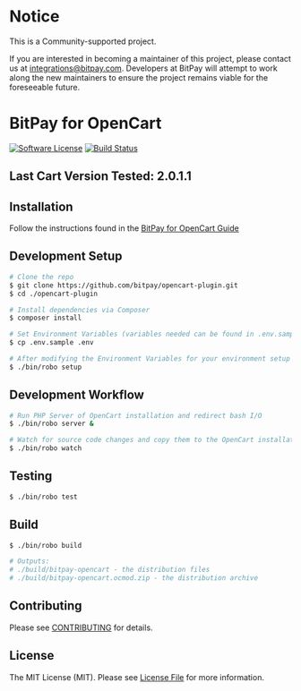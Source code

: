 # Notice

This is a Community-supported project.

If you are interested in becoming a maintainer of this project, please contact us at integrations@bitpay.com. Developers at BitPay will attempt to work along the new maintainers to ensure the project remains viable for the foreseeable future.

# BitPay for OpenCart

[![Software License](https://img.shields.io/badge/license-MIT-brightgreen.svg?style=flat-square)](LICENSE.md)
[![Build Status](https://img.shields.io/travis/bitpay/opencart-plugin/master.svg?style=flat-square)](https://travis-ci.org/bitpay/opencart-plugin)

## Last Cart Version Tested: 2.0.1.1

## Installation

Follow the instructions found in the [BitPay for OpenCart Guide](GUIDE.md)

## Development Setup

``` bash
# Clone the repo
$ git clone https://github.com/bitpay/opencart-plugin.git
$ cd ./opencart-plugin

# Install dependencies via Composer
$ composer install

# Set Environment Variables (variables needed can be found in .env.sample)
$ cp .env.sample .env

# After modifying the Environment Variables for your environment setup OpenCart
$ ./bin/robo setup
```

## Development Workflow

``` bash
# Run PHP Server of OpenCart installation and redirect bash I/O
$ ./bin/robo server &

# Watch for source code changes and copy them to the OpenCart installation
$ ./bin/robo watch
```

## Testing

``` bash
$ ./bin/robo test
```

## Build

``` bash
$ ./bin/robo build

# Outputs:
# ./build/bitpay-opencart - the distribution files
# ./build/bitpay-opencart.ocmod.zip - the distribution archive
```

## Contributing

Please see [CONTRIBUTING](CONTRIBUTING.md) for details.

## License

The MIT License (MIT). Please see [License File](LICENSE.md) for more information.

